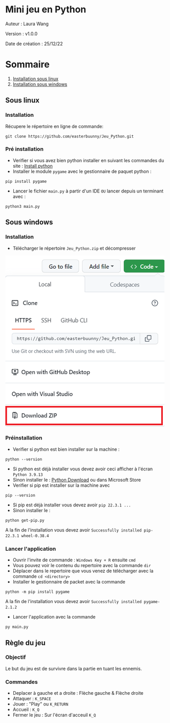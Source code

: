 # Mini jeu en Python

Auteur : Laura Wang 

Version : v1.0.0

Date de création : 25/12/22

# Sommaire 
1. [Installation sous linux](#sous-linux)
2. [Installation sous windows](#sous-windows)
## Sous linux <a name="sous-linux"></a>
### Installation 
Récupere le répertoire en ligne de commande:
```shell
git clone https://github.com/easterbuunny/Jeu_Python.git
```

### Pré installation 
- Verifier si vous avez bien python installer en suivant les commandes du site :
[Install python](https://doc.ubuntu-fr.org/python)
- Installer le module ```pygame``` avec le gestionnaire de paquet python :
```shell
pip install pygame
```
- Lancer le fichier ```main.py``` à partir d'un IDE ```OU``` lancer depuis un terminant avec : 
```shell
python3 main.py
```

## Sous windows <a name="sous-windows"></a>
### Installation 
- Télécharger le répertoire ```Jeu_Python.zip``` et décompresser

![Installation Repertoire](images/zip.png)

### Préinstallation 
- Verifier si python est bien installer sur la machine : 
```shell
python --version
```
  - Si python est déjà installer vous devez avoir ceci afficher à l'écran ```Python 3.9.13```
  - Sinon installer le : [Python Download](https://www.python.org/downloads/) ou dans Microsoft Store
- Verifier si pip est installer sur la machine avec 
```shell
pip --version
```
  - Si pip est déjà installer vous devez avoir ```pip 22.3.1 ...```
  - Sinon installer le : 
  ```shell
  python get-pip.py
  ```
  A la fin de l'installation vous devez avoir ```Successfully installed pip-22.3.1 wheel-0.38.4```

### Lancer l'application
- Ouvrir l'invite de commande :
```Windows Key + R``` ensuite ```cmd```
- Vous pouvez voir le contenu du repertoire avec la commande ```dir```
- Déplacer dans le repertoire que vous venez de télécharger avec la commande ```cd <directory>```
- Installer le gestionnaire de packet avec la commande 
```shell
python -m pip install pygame
```
  A la fin de l'installation vous devez avoir ```Successfully installed pygame-2.1.2```
- Lancer l'application avec la commande 
```shell 
py main.py
```

## Règle du jeu
### Objectif 
Le but du jeu est de survivre dans la partie en tuant les ennemis.
### Commandes
- Deplacer à gauche et a droite : Flèche gauche & Flèche droite
- Attaquer : ```K_SPACE```
- Jouer : "Play" ou ```K_RETURN```  
- Accueil : ```K_Q```
- Fermer le jeu : Sur l'écran d'acceuil ```K_Q```

